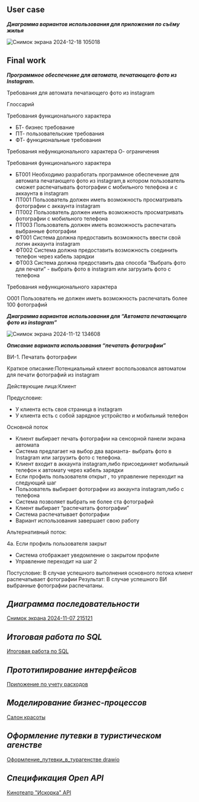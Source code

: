 ## User case 

***Диаграмма вариантов использования для приложения по съёму жилья***

![Снимок экрана 2024-12-18 105018](https://github.com/user-attachments/assets/f6f17ee7-e0af-4537-9662-cacb27c643d2)


## Final work


***Программное обеспечение для автомата, печатающего фото из Instagram.***

Требования для автомата печатающего фото из instagram

Глоссарий

Требования функционального характера
+ БТ- бизнес требование
+ ПТ- пользовательские требования
+ ФТ- функциональные требования

Требования нефункционального характера
О- ограничения

Требования функционального характера

- БТ001 Необходимо разработать программное обеспечение для автомата печатающего фото из instagram,в котором пользователь сможет распечатывать фотографии с мобильного телефона и с аккаунта в instagram
- ПТ001 Пользователь должен иметь возможность просматривать фотографии с аккаунта instagram 
- ПТ002 Пользователь должен иметь возможность просматривать фотографии с мобильного телефона
- ПТ003 Пользователь должен иметь возможность распечатать выбранные фотографии 
- ФТ001 Система должна предоставить возможность ввести свой логин  аккаунта instagram
- ФТ002 Система должна предоставить возможность соединить телефон  через кабель зарядки
- ФТ003 Система должна предоставить  два способа “Выбрать фото для печати” - выбрать фото в instagram или загрузить фото с телефона

Требования нефункционального характера

О001 Пользователь не должен иметь возможность распечатать более 100 фотографий




***Диаграмма вариантов использования для “Автомата печатающего фото из instagram”***



![Снимок экрана 2024-11-12 134608](https://github.com/user-attachments/assets/3bee6786-05c6-4d62-b5cc-79f07463ce33)



***Описание варианта использования “печатать фотографии”***

ВИ-1. Печатать фотографии

Краткое описание:Потенциальный клиент воспользовался автоматом для печати фотографий из instagram  

Действующие лица:Клиент

Предусловие:
- У клиента есть своя страница в instagram
- У клиента есть с собой зарядное устройство и мобильный телефон

Основной поток

* Клиент выбирает печать фотографии на сенсорной панели экрана автомата
* Система предлагает на выбор два варианта-  выбрать фото в Instagram или загрузить фото с телефона.
* Клиент входит в аккаунта instagram,либо присоединяет мобильный телефон к автомату через кабель зарядки  
* Если профиль пользователя открыт , то управление переходит на следующий шаг
* Пользователь выбирает фотографии из аккаунта instagram,либо с телефона
* Система позволяет выбрать не более ста фотографий
* Клиент выбирает “распечатать фотографии”
* Система распечатывает фотографии
* Вариант использования завершает свою работу

Альтернативный поток:

4а. Если профиль пользователя закрыт
- Система отображает уведомление  о закрытом профиле
- Управление переходит на шаг 2

Постусловие:
В случае успешного выполнения основного потока клиент распечатывает фотографии
Результат:
В случае успешного ВИ выбранные фотографии распечатаны.

## ***Диаграмма последовательности***

[Снимок экрана 2024-11-07 215121](https://github.com/user-attachments/assets/972fc04b-25b8-4684-b2c6-d46af43bd022)
 

## ***Итоговая работа по SQL***

[Итоговая работа по SQL](https://github.com/Pavelpl06/colab/commit/e12664fd14913b8aab5cebd6b99fd27fa916837a)


## ***Прототипирование интерфейсов***

[Приложение по учету расходов](https://www.figma.com/proto/WFhD7P91ZIphH8QGEx4Jrt/Untitled?node-id=43-81&p=f&t=XO21db9BxpriMPmY-0&scaling=scale-down&content-scaling=fixed&page-id=0%3A1&starting-point-node-id=4%3A2)

## ***Моделирование бизнес-процессов***

[Салон красоты](https://viewer.diagrams.net/?tags=%7B%7D&highlight=0000ff&edit=_blank&layers=1&nav=1&title=%D1%81%D0%B0%D0%BB%D0%BE%D0%BD_%D0%BA%D1%80%D0%B0%D1%81%D0%BE%D1%82%D1%8B0210%20(1).drawio#R7V1bc6M4Gv01rpp9mBTizqNvmdmt7q2u6t3anUdiE5ttbDKAO%2FH8%2BhUXyUIIcwkgkairywEZMCDpnO%2BuhbY%2Bvf0WuS%2FHr%2BHeCxaqsn9baJuFqmqmbsI%2Facs1b1EdRclbDpG%2Fz9vAreG7%2F5dXNKLDLv7ei0sHJmEYJP5LuXEXns%2FeLim1uVEUvpYPew6D8q%2B%2BuAev0vB95wbV1v%2F4%2B%2BSYt9qqdWv%2F3fMPR%2FTLwHTyb04uOrh4kvjo7sNXoknbLrR1FIZJvnV6W3tB%2BvbQe8nPe6z5Ft9Y5J2TNif8DJ2v5z%2Bf%2F304bX9%2Bef79n1c%2F%2BsevxVV%2BusGleODFRlksQfq5UrLPVfa5zT7hAXnjcrEBC1tBh8FtgA6D22r2uSqeO7milxm%2F%2BqfAPcO91TE5BbARwM3d0Q%2F2X9xreEmfI07c3Q%2B0t4q8GA6Jb%2BghAdX01U1HmpJeL4z8v8Jz4gZFA7xOlBTjSS0f8T39ieKw16OfeN9f3F163CscxLCt%2BmbRa%2FKixHsjmoo3%2FZsXnrwkusJD0Ldm0etXNC6K%2FdfbINLxQUdyBCl60eoWQ%2FeAr37rXbhRdHCHztaYne3kvahnn%2Bvs0y46u9jOexf3K9nrKtHrSsv%2BvtMzRadUO%2BDu4G3dKyqrE3RGJ1jGWH0AQOUteXuIOMVuGCXH8BCe3WB7a11F4eW89%2FbF27kd8yUMX4qX%2Bj8vSa7FS3UvSVh%2B5fA9Rtf%2FFudnO3%2BkOw8G2t28kV9uruTeNy%2Fy4cN7UbfeKUZbHF6inXfnuAIv4aA4eHd7u%2BiS9HXd7ezIC9zE%2F1kG8OE7UtV59OTejY%2FZ%2BXgmLVOWgw1PQZiiWt746AcB7sM9OiT8mU6xtIX4fpzuHK6XilO%2FhT68vxvAAqMEsL%2Ba1IzNx1NxFtXX%2BDb6d7%2FDxtIlQZk5ihoISzO0LOgzZ1NQA6c2uggG3seFagYpHz5FcOuQbmXH5BfE7MskbGqMvqRvJHtHxgr%2BVx6ADt%2FkGv9dGPCodfZNvl9usw320SBrpa%2BAji7%2BUtcGVBu6k8rR5WvD%2F3CUH92X9IlOb4dU8nx4ejmdH7yf2Rgm50tKDj4U5764T17wLYz9xA%2FP6WwJkyQ8wQOC9IsVFAgO2dxch0EYZW9Ke87%2BEddYBv4hPTdJ5%2BrKLfZ28DdTbFy9EDgJRxCUUD0COldQoAn8s7fGgmo6%2Bdz4Jd959t%2FSaY2OygWh896N0sb4enoK0yc6eXGcCawdZ217inTKcotmGRXKNBiEOR5fapUR%2FMn5EvFgM2GqYhGmwoZMmxA%2Fy2B5Ez91Ytsktkk0Vcs4Cj%2FXhLZyF5XzExuRUmUBIqvNqjbm%2BKg2g2beZtF4abEAk9WmMhqZl2QBNnWT9UibuPGPGu0pgoCGpieeiKs4n2pAoXS%2FVOyHeBehiff2AlGvmDi7MAjcl9h%2Fyq6VtqQ%2F%2B9WNfmTHu09xErkpeq78OJ3a3y9PxWXGQkesQSB4NKsaBVAZ%2BGiPho%2BGxEc27DXjoy4WPqpsfHysQTqDaLdZqLepyIT5YVYJB4uDLeLgx7Lin20XcqYmIfUjQ%2BolzkTVseBTFw8%2BLfak02sG8KTYeoPTP0poyhFb9bbYagqFrchWQ3fzhkBSlUdn8%2BofVROqf0BN%2FxgV4zNmtxVBTPf5KztLe2xLRjSj3OOjNuyDj60QUC3XNDFLPYkc3MR7da%2BqEEaQ6Bieni5xoxHkZvM4h5mzANs7iv3D67%2Bu2bN6b7vgEmfDcTSSMoFoJhCzm2C4JRRqpmC4LFsNHwkQNAmBrio5khOxapeRwp3Ywt3JPV8y%2B%2F9YM8dAM6WYOYbOW7xDbvoZa8fem58Q0iDc%2B4P45naldOdK7IwsCSIBolnSMISSNFT7g44IMJ8RIZZuALQ%2BIIFQvog7SsWlgZ27NTLZ3nt2L5kvME6i8IdXbX%2BGHPHonvwg7fzfveCnlwpuxRfFbwNQ7LMuSziVC4%2FxHZ8ycjuP6lQeXl1he5Uth69XWa0J0blvAwQlf4mKlSB8ikGoSCwzHe1W2Up1aRbqEtNFfEmDI4MxNSTLEkxD0jgb6sRzgiCpq5mMB4%2FXeacTpI8%2F65OQsSARXsNL9GwydhTOZGywyRj7BtYsrm2kZxmPNc94rJ2b7I7%2B%2BbCYNB7Ltstci20l3LiWi59EaK41W3KtBgTjWlNyrehcO7itpIZrqXyVybm2xsdBOWip2BZjwQh10QsalkQribYL0VKRz7rFm2g5Rz6LF32CdNW5ES26b%2B5WPemxlR7bcpqqQgU7qGbVlDety7aXN%2BZD6xcIzZphTyzHGrpvEvakU0F4p4IIMVhA0cu2P%2F7SmCOSNAZEgKXWZg9bKFjSuWTg83r5KARLlJcv0zl796QqVE9qNRYbVPtlkye4k9VBumQOyQCEOcgK3rkUe3DwoJ4zrsJCZ2ByFwyM%2BRd0ETTEFMkNjchoi8VxoFfUsfSrTOlXGV4mZftVgEopMlM7VtCD0jStEdSsViyQG%2BJbZvbV%2FXThchGG5jI2yH2Dk4xvl1qhFrittU08kZ6d%2BXh2IN7tsyeYVm7QDM5yA1D7WBQkS0zJEsMrzzUsoVFm%2BKlZAj0ozRImoZ%2BtCMjflLQ3tex4zzjhgdD1toR%2BBwg8XxEEwXRayYA5ifY90R6U5pOpcEZ7htTyyZ35yJzVrN2JZfcCvTIIJW9PytuDD5k63jY487bK5m1Sr1sSvG0hrkYHNGpckn1nyr5P6e38PXueqdmXnhX8bbTz9zohGy1K8yYuxdNGi7qskcWNqSDZMJwHh%2FhXNr%2BpQHlQDNuG%2Br%2Fq6AA4evkH8gceDa%2BNGj2rizmtWwG%2Bcnz0UAY2GScoVJzgyGX7gFadRRVAnzZK0OiTuiIWog%2BNxG31KWPw9M339WSNCGthyAJlAxMJc%2BsFZXtqW81USrXzlGpZNqUEXm1U%2BDOo1BAVZQbzkmdNlQf6DQ1YRkvAMsXK5gCaNACJXi9oeI6r0TYsh68BCD0oI7UIO16sSm1IcmWvrmpFUQT8F4p2c9XBQBqGQhCw9TepUMxMobiztEK%2B%2FzWtMvTd%2B7MXNXSgXkujqJe%2F5sGoGC7FyZmKkywjqQeJqoM4iRG47xJLKICUGNEo2YQc0Kht8AFtcc5sEVCVbh14OvgKIjVihmndM2qa1sRCR01MIel1Wpdlhzpxo6lsuxQc5iU4jG2JNOnwfwS%2F3OQB85MsLYG08GZ1XaylJWxpKe7bk7ZYlmLQq8znJzG8CBJ5M7ytji0RqQrn9X%2FRg%2FZcAJi0z%2BiE2FRd2k0nLgV7y3RPKaGfn%2BKXrPeY%2BRRyMZyPkFwpRCEGRzjfBxc%2BHxom266VYIpGwX2yXSUFT0rBE62VoALOSSvoQWsrEGQZhze3%2Fx0zBFlWrbpI6qa89Gl9cG0RsSBtFrOyWYxfZc0xysIqf6uFVRN181iRP0kTHkoI5qlQ4x2BFOq2kQyWWGxu1ZiuMKhhmDNQeKhyK%2BdCY6VBQO0SxVk1IaYcSf1Gkjn4sh3ZqVBOca%2FEAQV13ZEBqKVgzKKQ82PbE%2FQiM6%2FuBFCpy9v5hMJbcpsp%2BVMOK4vUx2HcFyzIKO0mwUKq7VJtb6220wmwVS%2FzpGq71cd2K5za3rYAtSFWyUN0390cthiX3h1NLUFJglLKzJTBgHteoMW5dpt4Wfkouo2DAPq%2BnuRcNVy88rwWP1XifT3JeYHmGfekYHUQLYZOJEWF2YsKcFy7QeCNajClJQX%2B9XuEkhREQCUENs26kFiohO5botKHQqVJFBidykbRTN6wxHDjNA5mmYwiZjIKVUwdXuTkn%2BGsVccc0nStHpzrzG1IM5xSckjLId0hZ5DKETAY3vZphzQXlXZoea%2B1FmqJJe%2FVeOawURssbDLGdlkybd%2B8d2R59GpBJnzKlvCUr4iDAfETBjKst6zh1E46bS2aMjBPxhPNJwcKiqGi5UTbMidacva7xrRG5%2FnzDjNHhQFnnDbGXtYHFZDkVjISKG1XPHOmimQ26ZR8hxpWI5eFRPncH26wKTMabCqvwaZPO9iAwqUa7sAdi7qrsV%2BBMnjHvjOFpiobyRQasVJoJsMCG4k5nFJo0IPSyrHeVvWUQryYQjyrsNHJi2P3MKaDBGqYVISXXlVNpxXjucQFDQ1HbbNFHVMwqusjaUiqm5TqptKx6LSMtlTXOSWF5lTDup8wUrkz6oRxEkbQe%2B9WNkjyr%2BTfLvxrKpzNaABwLr8kXuCU09YiAVCJG0HoHN14bRYJVfcXO8So5R2p3PsN4fjSKpmnNuF2Q3n46ecWud3ILGXsVSMXkcwPlj60WfnQ7hQgHgs8NV2vsQJz86sBlLU3Y8Pw0OjZtjYrQFQoCnrWFE2lMoQxzD2ysHJL5OCtKpAqF26SMNcMc3RsvYEqZHKEuT4x2VL1EVP14RE%2FoCuVhBHO%2Be4AaV6SuiueuBbcPXhh9Xd2Zo2f5LGigugEN%2BdsTSoiTNWn07KPpDploUJnmYYkuX9e3D962THVoRQanRFUNTXTc87uFREV9daoKFZkNb7zIVGxUkLsdvqyXIaRWtMWED%2BBf5QwF6WfDnFNB12HtDNZpbuSiCoRtaw7VaqX8UdUtC6Q9LEKuxohDkIc3clqUf6fqeOJ8JPK7OpZZVdzcleaqEQIHQrLz13JJTZWbPm0bUkoAIBY8in4qDkcAoTVtx8UYrlhcPKclJcElpcGV3TZ8pKmq%2F3kpa5BaZUfAkV91rqgNHgCYN7ZqEFp%2BMXf0%2Bi3hEq%2BJZTuO3bOLYoHIfX0XDcnTyTzqxVivYZMo5fFj6UgWauX63RlUe6CpNqHZkQLPMfk3YLmxaoiCbQ%2Bst8noXlBQs9HEA1ryNTU%2BKZZ4ScdjFdlcMQ8gyM48aNJ8aOm8uZHwLlg82i6Of%2F6CsgMM7sAc4BgWpK2wKQ9uJGvjrR7JowNR9qATdrkchjUer3w05Z0Lel6YLrmr86Cj1DCEPNdcyK1WOv34BuXbtVZWcNEKFqtWXS8P6Nc4MS2sRpivZPd0kipn3zdHmx%2Fm5%2FQj6Csv23EYLgLhvE8ZHlYfIeaVR5rKaLOabhp46gLnR1wFmUCBM79qhAAUBUpO5%2BgF%2Fl443rsUEdIyeBDSQYTLLJTEQy4GwXZ4eRLQIgFRjm3HyP2ikBsUBO%2BHb%2F6p8DN3jMxZDJ7SgHEahaMHEb%2BX2kUckcLCujaAVRIgGVUX7%2BOw1XIDlDp8qTD9QBDz2Bz8ZLY3hCvXSNIdl2R3hpLqZuZ4espgluHdIv4LVkm%2FXNH6%2Btd5xcAKLO5mGF2dYJNHKxfXwOATO6n6gGQNka1hHC3b%2B%2BtTvALgZ9bIs2FzD4kp%2FOaoW7dfvXxbwuccdNhGQN0aTlL5Swts6BGZSlyn6U6l5JV3aSMRg0NvdRGBQ1RviDmAP3TLOTbuifbGq2HV7Xf1ZMMRXSKnhzIKS%2FyiACtK8gN7saoyTujw5sdQIHzQHHUJlrKC%2F2Ocd8oU72x8gnjGGXQC5xxbEt1xLYenG0LdKGeEQSunM%2FcaWpbaWG6VFZbL091nCs4UfgHeiVsJ9WS0J0sptbVTjPCBQ1wpYKql0KTxd0%2BmurU3VZI%2By8cRkjIxMYMtaaEddOg72mXzWLmirPYb79iuUVX%2FpIb3bOr%2BEGArP6F0Z01SAboMmCWRY9fmfZdk9FluB7eCNmPNa53ss5K1Xhjl1fJpKrrtlkfs7cVlxgczZZ6YviwOvWd4ZhDjAmqfghQreqgcFg2f23EMSFMqsyg0pAQUbvIz1cftLsL3Dj2dwsybreLPUhvLZjralshTx98UYh3jlC1ilqN0pCMqRUzphbOhfPejUpFQg8eFLEyWWlwjG7gwdbQTSE3ozb4tEF0vazUErXnh9ptF38Cglny8Z3fy5%2BgAguoldfLEuRSv4mqzhaJlTZSn1VCpsRlALHYiiIVsK4tl2D%2FDKq3sHSiUpXakHWLnzqv90nxkIQyP0Jp608EumD1Zuui08ii2ct3GyBQYp9KrmJEWnqrSaqSDsSmg0ucaSrCkgFdvoY%2FGSC9pe3CwJIpPiJTtC7ypwtW%2FcdgGIw2jatrchrEMx93PNLiRhnExkSVDUyDcgLQMD52YQO9pspfo%2BOuumqJw%2FAbyUp9HyEDicxNFlZwMunwLt5WWUP60gSkqBFYpXW6tSGaL42RMHoTjepRXfrbZupvS45wcvjnw2Jm%2FjZNNGiv2n24Q%2FsAsekS2mvUgPlBO7rzew43UgMGpRCvIa2kMl5VWkkHZwTDLofAYhcaRzMpw8UtBaWZCkr3Fi4WdlLY%2BlRiEtyNwjAhbVHpQPga7tMyJdv%2FAw%3D%3D)

## ***Оформление путевки в туристическом агенстве***

 [Оформление_путевки_в_турагенстве drawio](https://github.com/user-attachments/assets/c0de8189-366f-4954-a33c-a2794c4e34f3)



## ***Спецификация Open API***

[Кинотеатр "Искорка" API](https://app.swaggerhub.com/apis/pavelplotnikov548/Cinema/1.0.0)